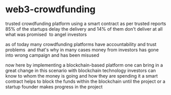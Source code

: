 # web3-crowdfunding

trusted crowdfunding platform using a smart contract 
as per trusted reports 85% of the startups delay the delivery and 14% of them don't deliver at all what was promised  to angel investors

as of today many crowdfunding platforms have accountability and trust problems  and 
that's why in many cases money from investors has gone into wrong campaign and has been misused

now here by implementing a blockchain-based platform one can bring in a great change in this scenario with blockchain technology 
investors can know to whom the money is going and 
how they are spending it a smart contract helps to block the funds within the blockchain until the project or a startup founder makes progress in the project
